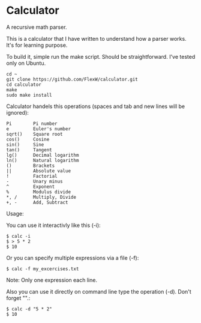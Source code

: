 # Calculator
A recursive math parser.

This is a calculator that I have written to understand how a parser works.
It's for learning purpose.

To build it, simple run the make script. Should be straightforward. I've tested only on Ubuntu.

```
cd ~
git clone https://github.com/FlexW/calculator.git
cd calculator
make
sudo make install
```

Calculator handels this operations (spaces and tab and new lines will be ignored):

    Pi        Pi number
    e         Euler's number
    sqrt()    Square root
    cos()     Cosine 
    sin()     Sine 
    tan()     Tangent 
    lg()      Decimal logarithm
    ln()      Natural logarithm
    ()        Brackets
    ||        Absolute value
    !         Factorial
    -         Unary minus
    ^         Exponent
    %         Modulus divide 
    *, /      Multiply, Divide 
    +, -      Add, Subtract

Usage:

You can use it interactivly like this (-i):

    $ calc -i
    $ > 5 * 2
    $ 10

Or you can specify multiple expressions via a file (-f):

    $ calc -f my_excercises.txt

Note: Only one expression each line.

Also you can use it directly on command line type the operation (-d). Don't forget "".:
    
    $ calc -d "5 * 2"
    $ 10
